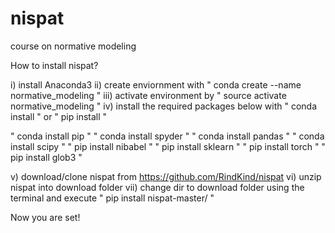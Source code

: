 # nispat

course on normative modeling 

How to install nispat?

i) install Anaconda3 
ii) create enviornment with " conda create --name normative_modeling " 
iii) activate environment by " source activate normative_modeling " 
iv) install the required packages below with " conda install " or " pip install "

" conda install pip "
" conda install spyder "
" conda install pandas "
" conda install scipy "
" pip install nibabel "
" pip install sklearn "
" pip install torch "
" pip install glob3 "

v) download/clone nispat from https://github.com/RindKind/nispat
vi) unzip nispat into download folder 
vii) change dir to download folder using the terminal and execute " pip install nispat-master/ "

Now you are set!
